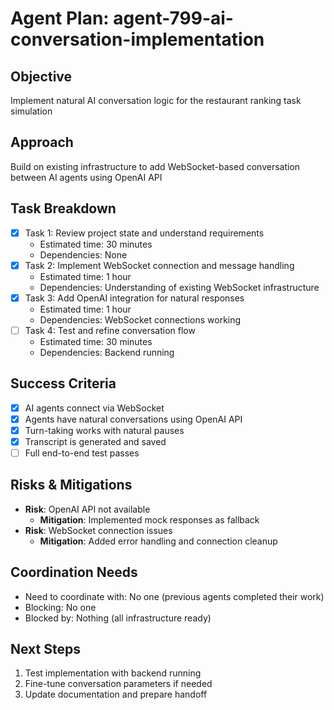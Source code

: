 # Agent Plan: agent-799-ai-conversation-implementation

## Objective
Implement natural AI conversation logic for the restaurant ranking task simulation

## Approach
Build on existing infrastructure to add WebSocket-based conversation between AI agents using OpenAI API

## Task Breakdown
- [x] Task 1: Review project state and understand requirements
  - Estimated time: 30 minutes
  - Dependencies: None
- [x] Task 2: Implement WebSocket connection and message handling
  - Estimated time: 1 hour
  - Dependencies: Understanding of existing WebSocket infrastructure
- [x] Task 3: Add OpenAI integration for natural responses
  - Estimated time: 1 hour
  - Dependencies: WebSocket connections working
- [ ] Task 4: Test and refine conversation flow
  - Estimated time: 30 minutes
  - Dependencies: Backend running

## Success Criteria
- [x] AI agents connect via WebSocket
- [x] Agents have natural conversations using OpenAI API
- [x] Turn-taking works with natural pauses
- [x] Transcript is generated and saved
- [ ] Full end-to-end test passes

## Risks & Mitigations
- **Risk**: OpenAI API not available
  - **Mitigation**: Implemented mock responses as fallback
- **Risk**: WebSocket connection issues
  - **Mitigation**: Added error handling and connection cleanup

## Coordination Needs
- Need to coordinate with: No one (previous agents completed their work)
- Blocking: No one
- Blocked by: Nothing (all infrastructure ready)

## Next Steps
1. Test implementation with backend running
2. Fine-tune conversation parameters if needed
3. Update documentation and prepare handoff